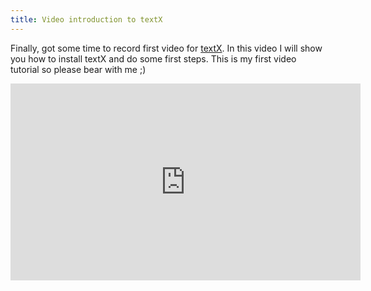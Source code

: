 ```yaml
---
title: Video introduction to textX
---
```


Finally, got some time to record first video for [textX](http://igordejanovic.net/textX/). In this video I will show you how to install textX and do some first steps. This is my first video tutorial so please bear with me ;)

<iframe width="560" height="315" src="https://www.youtube.com/embed/CN2IVtInapo" frameborder="0" allowfullscreen></iframe>

